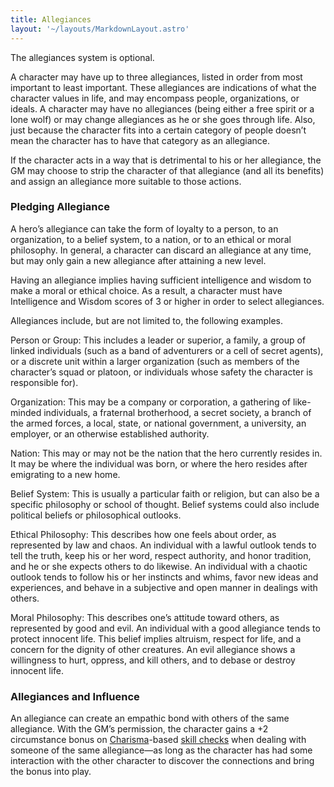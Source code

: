 ```yaml
---
title: Allegiances
layout: '~/layouts/MarkdownLayout.astro'
---
```

The allegiances system is optional.

A character may have up to three allegiances, listed in order from most
important to least important. These allegiances are indications of what the
character values in life, and may encompass people, organizations, or ideals.
A character may have no allegiances (being either a free spirit or a lone
wolf) or may change allegiances as he or she goes through life. Also, just
because the character fits into a certain category of people doesn’t mean the
character has to have that category as an allegiance.

If the character acts in a way that is detrimental to his or her allegiance,
the GM may choose to strip the character of that allegiance (and all its
benefits) and assign an allegiance more suitable to those actions.

### Pledging Allegiance

A hero’s allegiance can take the form of loyalty to a person, to an
organization, to a belief system, to a nation, or to an ethical or moral
philosophy. In general, a character can discard an allegiance at any time, but
may only gain a new allegiance after attaining a new level.

Having an allegiance implies having sufficient intelligence and wisdom to make
a moral or ethical choice. As a result, a character must have Intelligence and
Wisdom scores of 3 or higher in order to select allegiances.

Allegiances include, but are not limited to, the following examples.

Person or Group: This includes a leader or superior, a family, a group of
linked individuals (such as a band of adventurers or a cell of secret agents),
or a discrete unit within a larger organization (such as members of the
character’s squad or platoon, or individuals whose safety the character is
responsible for).

Organization: This may be a company or corporation, a gathering of like-minded
individuals, a fraternal brotherhood, a secret society, a branch of the armed
forces, a local, state, or national government, a university, an employer, or
an otherwise established authority.

Nation: This may or may not be the nation that the hero currently resides in.
It may be where the individual was born, or where the hero resides after
emigrating to a new home.

Belief System: This is usually a particular faith or religion, but can also be
a specific philosophy or school of thought. Belief systems could also include
political beliefs or philosophical outlooks.

Ethical Philosophy: This describes how one feels about order, as represented
by law and chaos. An individual with a lawful outlook tends to tell the truth,
keep his or her word, respect authority, and honor tradition, and he or she
expects others to do likewise. An individual with a chaotic outlook tends to
follow his or her instincts and whims, favor new ideas and experiences, and
behave in a subjective and open manner in dealings with others.

Moral Philosophy: This describes one’s attitude toward others, as represented
by good and evil. An individual with a good allegiance tends to protect
innocent life. This belief implies altruism, respect for life, and a concern
for the dignity of other creatures. An evil allegiance shows a willingness to
hurt, oppress, and kill others, and to debase or destroy innocent life.

### Allegiances and Influence

An allegiance can create an empathic bond with others of the same allegiance.
With the GM’s permission, the character gains a +2 circumstance bonus on
[Charisma](/modern.d20.srd/basics/ability.scores)-based [skill checks](/modern.d20.srd/skills/skill.basics) when dealing with
someone of the same allegiance—as long as the character has had some
interaction with the other character to discover the connections and bring the
bonus into play.

